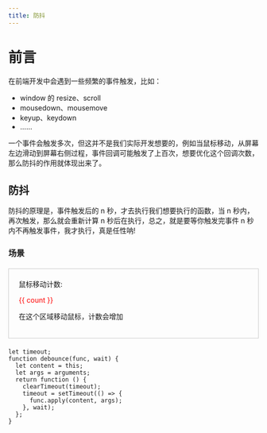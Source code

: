 ```yaml
---
title: 防抖
---
```


# 前言

在前端开发中会遇到一些频繁的事件触发，比如：

- window 的 resize、scroll
- mousedown、mousemove
- keyup、keydown
- ……

一个事件会触发多次，但这并不是我们实际开发想要的，例如当鼠标移动，从屏幕左边滑动到屏幕右侧过程，事件回调可能触发了上百次，想要优化这个回调次数，那么防抖的作用就体现出来了。

## 防抖

防抖的原理是，事件触发后的 n 秒，才去执行我们想要执行的函数，当 n 秒内，再次触发，那么就会重新计算 n 秒后在执行，总之，就是要等你触发完事件 n 秒内不再触发事件，我才执行，真是任性呐!

### 场景

<div
    @mousemove="debounce(increment, 1000)()"
    style="padding: 20px; border: 1px solid #ccc; margin: 20px 0"
  >
    <div>
      鼠标移动计数:
      <p style="color: red">{{ count }}</p>
    </div>
    <p>在这个区域移动鼠标，计数会增加</p>
</div>

<script setup>
import { ref } from "vue";

const count = ref(0);
let timeout;
function debounce(func, wait) {
  let content = this; // 绑定正确this指向
  let args = arguments; // 传递参数
  return function () {
    clearTimeout(timeout);
    timeout = setTimeout(() => {
      func.apply(content, args);
    }, wait);
  };
}
function increment() {
    count.value++;
}
</script>

```JS
let timeout;
function debounce(func, wait) {
  let content = this;
  let args = arguments;
  return function () {
    clearTimeout(timeout);
    timeout = setTimeout(() => {
      func.apply(content, args);
    }, wait);
  };
}
```
